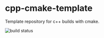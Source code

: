 # cpp-cmake-template

Template repository for c++ builds with cmake.

![build status](https://github.com/jakobalander/cpp-cmake-template/actions/workflows/cmake-build-and-test.yml/badge.svg)
